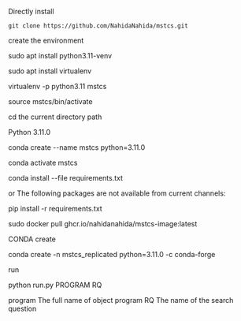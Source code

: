 Directly install



```
git clone https://github.com/NahidaNahida/mstcs.git
```

create the environment 

sudo apt install python3.11-venv



sudo apt install virtualenv 

virtualenv -p python3.11 mstcs

source mstcs/bin/activate

cd the current directory path







Python 3.11.0

conda create --name mstcs python=3.11.0

conda activate mstcs

conda install --file requirements.txt

or The following packages are not available from current channels:

pip install -r requirements.txt





sudo docker pull ghcr.io/nahidanahida/mstcs-image:latest









CONDA create

conda create -n mstcs_replicated python=3.11.0 -c conda-forge







run

python run.py PROGRAM RQ

  program     The full name of object program
  RQ          The name of the search question






